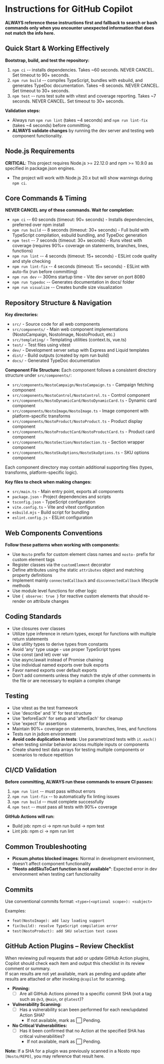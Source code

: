 # Instructions for GitHub Copilot

**ALWAYS reference these instructions first and fallback to search or bash commands only when you encounter unexpected information that does not match the info here.**

## Quick Start & Working Effectively

**Bootstrap, build, and test the repository:**
1. `npm ci` -- installs dependencies. Takes ~60 seconds. NEVER CANCEL. Set timeout to 90+ seconds.
2. `npm run build` -- compiles TypeScript, bundles with esbuild, and generates TypeDoc documentation. Takes ~8 seconds. NEVER CANCEL. Set timeout to 30+ seconds.
3. `npm test` -- runs test suite with vitest and coverage reporting. Takes ~7 seconds. NEVER CANCEL. Set timeout to 30+ seconds.

**Validation steps:**
- Always run `npm run lint` (takes ~4 seconds) and `npm run lint-fix` (takes ~4 seconds) before committing.
- **ALWAYS validate changes** by running the dev server and testing web component functionality.

## Node.js Requirements

**CRITICAL**: This project requires Node.js >= 22.12.0 and npm >= 10.9.0 as specified in package.json engines.
- The project will work with Node.js 20.x but will show warnings during `npm ci`.


## Core Commands & Timing

**NEVER CANCEL any of these commands. Wait for completion:**

- `npm ci` -- 60 seconds (timeout: 90+ seconds) - Installs dependencies, preferred over npm install
- `npm run build` -- 8 seconds (timeout: 30+ seconds) - Full build with TypeScript compilation, esbuild bundling, and TypeDoc generation
- `npm test` -- 7 seconds (timeout: 30+ seconds) - Runs vitest with coverage (requires 90%+ coverage on statements, branches, lines, functions)
- `npm run lint` -- 4 seconds (timeout: 15+ seconds) - ESLint code quality and style checking
- `npm run lint-fix` -- 4 seconds (timeout: 15+ seconds) - ESLint with auto-fix (run before committing)
- `npm run dev` -- 300ms startup time - Vite dev server on port 8080
- `npm run typedoc` -- Generates documentation in docs/ folder
- `npm run visualize` -- Creates bundle size visualization

## Repository Structure & Navigation

**Key directories:**
- `src/` - Source code for all web components
- `src/components/` - Main web component implementations (NostoCampaign, NostoImage, NostoProduct, etc.)
- `src/templating/` - Templating utilities (context.ts, vue.ts)
- `test/` - Test files using vitest
- `dev/` - Development server setup with Express and Liquid templates
- `dist/` - Build outputs (created by npm run build)
- `docs/` - Generated TypeDoc documentation

**Component File Structure:**
Each component follows a consistent directory structure under `src/components/`:
- `src/components/NostoCampaign/NostoCampaign.ts` - Campaign fetching component
- `src/components/NostoControl/NostoControl.ts` - Control component
- `src/components/NostoDynamicCard/NostoDynamicCard.ts` - Dynamic card component
- `src/components/NostoImage/NostoImage.ts` - Image component with platform-specific transforms
- `src/components/NostoProduct/NostoProduct.ts` - Product display component
- `src/components/NostoProductCard/NostoProductCard.ts` - Product card component
- `src/components/NostoSection/NostoSection.ts` - Section wrapper component
- `src/components/NostoSkuOptions/NostoSkuOptions.ts` - SKU options component

Each component directory may contain additional supporting files (types, transforms, platform-specific logic).

**Key files to check when making changes:**
- `src/main.ts` - Main entry point, exports all components
- `package.json` - Project dependencies and scripts
- `tsconfig.json` - TypeScript configuration
- `vite.config.ts` - Vite and vitest configuration
- `esbuild.mjs` - Build script for bundling
- `eslint.config.js` - ESLint configuration

## Web Components Conventions

**Follow these patterns when working with components:**
- Use `Nosto` prefix for custom element class names and `nosto-` prefix for custom element tags
- Register classes via the `customElement` decorator
- Define attributes using the static `attributes` object and matching property definitions
- Implement mainly `connectedCallback` and `disconnectedCallback` lifecycle methods
- Use module level functions for other logic
- Use `{ observe: true }` for reactive custom elements that should re-render on attribute changes

## Coding Standards

- Use closures over classes
- Utilize type inference in return types, except for functions with multiple return statements
- Use utility types to derive types from constants
- Avoid 'any' type usage - use proper TypeScript types
- Use const (and let) over var
- Use async/await instead of Promise chaining
- Use individual named exports over bulk exports
- Favor named exports over default exports
- Don't add comments unless they match the style of other comments in the file or are necessary to explain a complex change

## Testing

- Use vitest as the test framework
- Use 'describe' and 'it' for test structure
- Use 'beforeEach' for setup and 'afterEach' for cleanup
- Use 'expect' for assertions
- Maintain 90%+ coverage on statements, branches, lines, and functions
- Tests run in jsdom environment
- **Avoid code duplication in tests**: Use parametrized tests with `it.each()` when testing similar behavior across multiple inputs or components
- Create shared test data arrays for testing multiple components or scenarios to reduce repetition

## CI/CD Validation

**Before committing, ALWAYS run these commands to ensure CI passes:**
1. `npm run lint` -- must pass without errors
2. `npm run lint-fix` -- to automatically fix linting issues
3. `npm run build` -- must complete successfully
4. `npm test` -- must pass all tests with 90%+ coverage

**GitHub Actions will run:**
- Build job: npm ci → npm run build → npm test
- Lint job: npm ci → npm run lint



## Common Troubleshooting

- **Picsum.photos blocked images**: Normal in development environment, doesn't affect component functionality
- **"Nosto addSkuToCart function is not available"**: Expected error in dev environment when testing cart functionality

## Commits

Use conventional commits format: `<type>(<optional scope>): <subject>`

Examples:
- `feat(NostoImage): add lazy loading support`
- `fix(build): resolve TypeScript compilation error`
- `test(NostoProduct): add SKU selection test cases`

## GitHub Action Plugins – Review Checklist

When reviewing pull requests that add or update GitHub Action plugins, Copilot should check each item and output this checklist in its review comment or summary.  
If scan results are not yet available, mark as pending and update after results are attached or after invoking `@copilot` for scanning.

- **Pinning:**
  - [ ] Are all GitHub Actions pinned to a specific commit SHA (not a tag such as `@v3`, `@main`, or `@latest`)?
- **Vulnerability Scanning:**
  - [ ] Has a vulnerability scan been performed for each new/updated Action SHA?
    - If not available, mark as ⬜ Pending.
- **No Critical Vulnerabilities:**
  - [ ] Has it been confirmed that no Action at the specified SHA has critical vulnerabilities?
    - If not available, mark as ⬜ Pending.

**Note:** If a SHA for a plugin was previously scanned in a Nosto repo `[Nosto/REPO]`, you may reference that result here.
